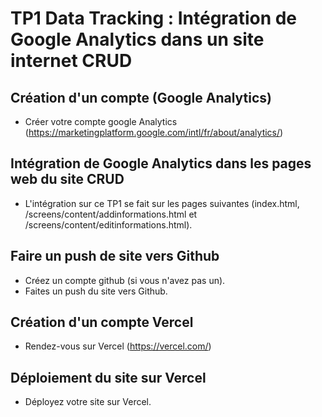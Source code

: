 # TP1 Data Tracking : Intégration de Google Analytics dans un site internet CRUD

## Création d'un compte (Google Analytics)

- Créer votre compte google Analytics (https://marketingplatform.google.com/intl/fr/about/analytics/)

## Intégration de Google Analytics dans les pages web du site CRUD

- L'intégration sur ce TP1 se fait sur les pages suivantes (index.html, /screens/content/addinformations.html et /screens/content/editinformations.html).

## Faire un push de site vers Github

- Créez un compte github (si vous n'avez pas un).
- Faites un push du site vers Github. 

## Création d'un compte Vercel 

- Rendez-vous sur Vercel (https://vercel.com/)

## Déploiement du site sur Vercel

- Déployez votre site sur Vercel.